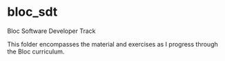 # bloc_sdt
Bloc Software Developer Track

This folder encompasses the material and exercises as I progress through the Bloc curriculum. 
